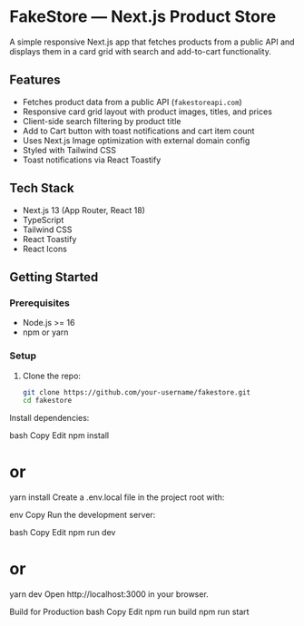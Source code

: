 # FakeStore — Next.js Product Store

A simple responsive Next.js app that fetches products from a public API and displays them in a card grid with search and add-to-cart functionality.

## Features

- Fetches product data from a public API (`fakestoreapi.com`)  
- Responsive card grid layout with product images, titles, and prices  
- Client-side search filtering by product title  
- Add to Cart button with toast notifications and cart item count  
- Uses Next.js Image optimization with external domain config  
- Styled with Tailwind CSS  
- Toast notifications via React Toastify

## Tech Stack

- Next.js 13 (App Router, React 18)  
- TypeScript  
- Tailwind CSS  
- React Toastify  
- React Icons  

## Getting Started

### Prerequisites

- Node.js >= 16  
- npm or yarn  

### Setup

1. Clone the repo:

   ```bash
   git clone https://github.com/your-username/fakestore.git
   cd fakestore
Install dependencies:

bash
Copy
Edit
npm install
# or
yarn install
Create a .env.local file in the project root with:

env
Copy
Run the development server:

bash
Copy
Edit
npm run dev
# or
yarn dev
Open http://localhost:3000 in your browser.

Build for Production
bash
Copy
Edit
npm run build
npm run start
